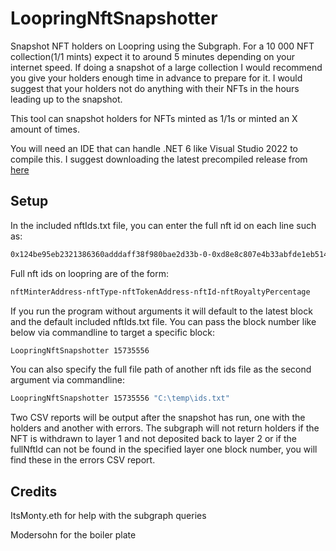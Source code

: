 # LoopringNftSnapshotter
Snapshot NFT holders on Loopring using the Subgraph. For a 10 000 NFT collection(1/1 mints) expect it to around 5 minutes depending on your internet speed. If doing a snapshot of a large collection I would recommend you give your holders enough time in advance to prepare for it. I would suggest that your holders not do anything with their NFTs in the hours leading up to the snapshot.

This tool can snapshot holders for NFTs minted as 1/1s or minted an X amount of times.

You will need an IDE that can handle .NET 6 like Visual Studio 2022 to compile this. I suggest downloading the latest precompiled release from [here](https://github.com/fudgebucket27/LoopringNftSnapshotter/releases)

## Setup
In the included nftIds.txt file, you can enter the full nft id on each line such as:

```bash 
0x124be95eb2321386360adddaff38f980bae2d33b-0-0xd8e8c807e4b33abfde1eb514e798f700ca4e361b-0xf11780791dfef9ca79a07f046e98ef0efdebecfaa763b24eb61ccaaca3132d32-10
```
Full nft ids on loopring are of the form:

```bash
nftMinterAddress-nftType-nftTokenAddress-nftId-nftRoyaltyPercentage
```
If you run the program without arguments it will default to the latest block and the default included nftIds.txt file. You can pass the block number like below via commandline to target a specific block:

```bash
LoopringNftSnapshotter 15735556
```

You can also specify the full file path of another nft ids file as the second argument via commandline:

```bash
LoopringNftSnapshotter 15735556 "C:\temp\ids.txt"
```

Two CSV reports will be output after the snapshot has run, one with the holders and another with errors. The subgraph will not return holders if the NFT is withdrawn to layer 1 and not deposited back to layer 2 or if the fullNftId can not be found in the specified layer one block number, you will find these in the errors CSV report.

## Credits
ItsMonty.eth for help with the subgraph queries

Modersohn for the boiler plate
